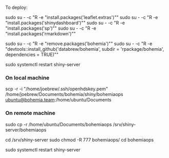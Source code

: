 To deploy:

sudo su - -c "R -e \"install.packages('leaflet.extras')\""
sudo su - -c "R -e \"install.packages('shinydashboard')\""
sudo su - -c "R -e \"install.packages('sp')\""
sudo su - -c "R -e \"install.packages('rmarkdown')\""

sudo su - -c "R -e \"remove.packages('bohemia')\""
sudo su - -c "R -e \"devtools::install_github('databrew/bohemia', subdir = 'rpackage/bohemia', dependencies = TRUE)\""





sudo systemctl restart shiny-server


### On local machine

scp -r -i "/home/joebrew/.ssh/openhdskey.pem" /home/joebrew/Documents/bohemia/shiny/bohemiaops ubuntu@bohemia.team:/home/ubuntu/Documents


### On remote machine

sudo cp -r /home/ubuntu/Documents/bohemiaops /srv/shiny-server/bohemiaops

cd /srv/shiny-server
sudo chmod -R 777 bohemiaops/
cd bohemiaops

sudo systemctl restart shiny-server
